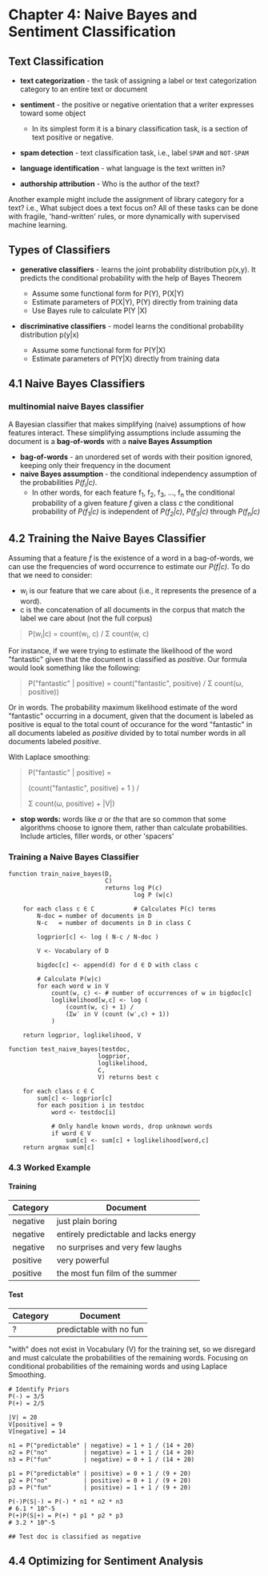 # Chapter 4: Naive Bayes and Sentiment Classification

## Text Classification

- **text categorization** - the task of assigning a label or text categorization category to an entire text or document

- **sentiment** - the positive or negative orientation that a writer expresses toward some object
    - In its simplest form it is a binary classification task, is a section of text positive or negative.

- **spam detection** - text classification task, i.e., label `SPAM` and `NOT-SPAM`

- **language identification** - what language is the text written in?

- **authorship attribution** - Who is the author of the text?

Another example might include the assignment of library category for a text? i.e., What subject does a text focus on?  All of these tasks can be done with fragile, 'hand-written' rules, or more dynamically with supervised machine learning.

## Types of Classifiers

- **generative classifiers** - learns the joint probability distribution p(x,y). It predicts the conditional probability with the help of Bayes Theorem

    - Assume some functional form for P(Y), P(X|Y)
    - Estimate parameters of P(X|Y), P(Y) directly from training data
    - Use Bayes rule to calculate P(Y |X)

- **discriminative classifiers** - model ‌learns the conditional probability distribution p(y|x)

    - Assume some functional form for P(Y|X)
    - Estimate parameters of P(Y|X) directly from training data

## 4.1 Naive Bayes Classifiers

### multinomial naive Bayes classifier

A Bayesian classifier that makes simplifying (naive) assumptions of how features interact.  These simplifying assumptions include assuming the document is a **bag-of-words** with a **naive Bayes Assumption**

- **bag-of-words** - an unordered set of words with their position ignored, keeping only their frequency in the document
- **naive Bayes assumption** - the conditional independency assumption of the probabilities _P(f<sub>i</sub>|c)_.
    - In other words, for each feature f<sub>1</sub>, f<sub>2</sub>, f<sub>3</sub>, ..., f<sub>n</sub> the conditional probability of a given feature _f_ given a class _c_ the conditional probability of _P(f<sub>1</sub>|c)_ is independent of _P(f<sub>2</sub>|c)_, _P(f<sub>3</sub>|c)_ through _P(f<sub>n</sub>|c)_


## 4.2 Training the Naive Bayes Classifier

Assuming that a feature _f_ is the existence of a word in a bag-of-words, we can use the frequencies of word occurrence to estimate our _P(f|c)_.  To do that we need to consider:

- w<sub>i</sub> is our feature that we care about (i.e., it represents the presence of a word).
- c is the concatenation of all documents in the corpus that match the label we care about (not the full corpus)

> P(w<sub>i</sub>|c) = count(w<sub>i</sub>, c) / Σ count(w, c)

For instance, if we were trying to estimate the likelihood of the word "fantastic" given that the document is classified as _positive_.  Our formula would look something like the following:

> P("fantastic" | positive) = count("fantastic", positive) / Σ count(ω, positive)) 

Or in words.  The probability maximum  likelihood estimate of the word "fantastic" occurring in a document, given that the document is labeled as positive is equal to the total count of occurance for the word "fantastic" in all documents labeled as _positive_ divided by to total number words in all documents labeled _positive_.

With Laplace smoothing:

> P("fantastic" | positive) = </p>
> (count("fantastic", positive) + 1 ) / </p> 
> Σ count(ω, positive) + |V|)

- **stop words:** words like _a_ or _the_ that are so common that some algorithms choose to ignore them, rather than calculate probabilities.  Include articles, filler words, or other 'spacers'

### Training a Naive Bayes Classifier

```text
function train_naive_bayes(D, 
                           C)
                           returns log P(c) 
                                   log P (w|c)

    for each class c ∈ C           # Calculates P(c) terms
        N-doc = number of documents in D
        N-c   = number of documents in D in class C

        logprior[c] <- log ( N-c / N-doc )

        V <- Vocabulary of D

        bigdoc[c] <- append(d) for d ∈ D with class c
        
        # Calculate P(w|c)
        for each word w in V         
            count(w, c) <- # number of occurrences of w in bigdoc[c]
            loglikelihood[w,c] <- log (
                (count(w, c) + 1) /
                (Σw′ in V (count (w′,c) + 1))
            )

    return logprior, loglikelihood, V

function test_naive_bayes(testdoc, 
                         logprior, 
                         loglikelihood, 
                         C, 
                         V) returns best c

    for each class c ∈ C 
        sum[c] <- logprior[c]
        for each position i in testdoc
            word <- testdoc[i]

            # Only handle known words, drop unknown words
            if word ∈ V
                sum[c] <- sum[c] + loglikelihood[word,c]
    return argmax sum[c]

```

### 4.3 Worked Example

#### Training

| Category | Document                              |
| ---------| ------------------------------------- |
| negative | just plain boring                     |
| negative | entirely predictable and lacks energy |
| negative | no surprises and very few laughs      |
| positive | very powerful                         |
| positive | the most fun film of the summer       |

#### Test

| Category | Document                              |
| ---------| ------------------------------------- |
|     ?    | predictable with no fun               |


"with" does not exist in Vocabulary (V) for the training set, so we disregard and must calculate the probabilities of the remaining words.  Focusing on conditional probabilities of the remaining words and using Laplace Smoothing.

```
# Identify Priors
P(-) = 3/5
P(+) = 2/5

|V| = 20
V[positive] = 9
V[negative] = 14 

n1 = P("predictable" | negative) = 1 + 1 / (14 + 20)
n2 = P("no"          | negative) = 1 + 1 / (14 + 20)
n3 = P("fun"         | negative) = 0 + 1 / (14 + 20)

p1 = P("predictable" | positive) = 0 + 1 / (9 + 20)
p2 = P("no"          | positive) = 0 + 1 / (9 + 20)
p3 = P("fun"         | positive) = 1 + 1 / (9 + 20)

P(-)P(S|-) = P(-) * n1 * n2 * n3
# 6.1 * 10^-5
P(+)P(S|+) = P(+) * p1 * p2 * p3
# 3.2 * 10^-5

## Test doc is classified as negative
```

## 4.4 Optimizing for Sentiment Analysis